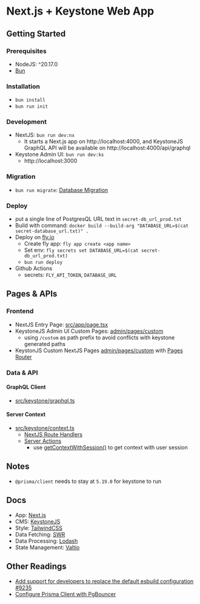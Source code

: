 # Next.js + Keystone Web App

## Getting Started

### Prerequisites

- NodeJS: ^20.17.0
- [Bun](https://bun.sh/)

### Installation

- `bun install`
- `bun run init`

### Development

- NextJS: `bun run dev:nx`
  - It starts a Next.js app on http://localhost:4000, and KeystoneJS GraphQL API will be available on http://localhost:4000/api/graphql
- Keystone Admin UI: `bun run dev:ks`
  - http://localhost:3000

### Migration

- `bun run migrate`: [Database Migration](https://keystonejs.com/docs/guides/database-migration)

### Deploy

- put a single line of PostgresQL URL text in `secret-db_url_prod.txt`
- Build with command: `docker build --build-arg "DATABASE_URL=$(cat secret-database_url.txt)" .`
- Deploy on [fly.io](https://fly.io)
  - Create fly app: `fly app create <app name>`
  - Set env: `fly secrets set DATABASE_URL=$(cat secret-db_url_prod.txt)`
  - `bun run deploy`
- Github Actions
  - secrets: `FLY_API_TOKEN`, `DATABASE_URL`

## Pages & APIs

### Frontend

- NextJS Entry Page: [src/app/page.tsx](src/app/page.tsx)
- KeystoneJS Admin UI Custom Pages: [admin/pages/custom](admin/pages/custom/index.tsx)
  - using `/custom` as path prefix to avoid conflicts with keystone generated paths
- KeystonJS Custom NextJS Pages [admin/pages/custom](admin/pages/custom/index.tsx) with [Pages Router](https://nextjs.org/docs/pages)

### Data & API

#### GraphQL Client

- [src/keystone/graphql.ts](src/keystone/graphql.ts)

#### Server Context

- [src/keystone/context.ts](src/keystone/context.ts)
  - [NextJS Route Handlers](https://nextjs.org/docs/app/building-your-application/routing/route-handlers)
  - [Server Actions](https://nextjs.org/docs/app/building-your-application/data-fetching/server-actions-and-mutations)
    - use [getContextWithSession()](src/keystone/context.ts) to get context with user session

## Notes

- `@prisma/client` needs to stay at `5.19.0` for keystone to run

## Docs

- App: [Next.js](https://nextjs.org/)
- CMS: [KeystoneJS](https://keystonejs.com/)
- Style: [TailwindCSS](https://tailwindcss.com/)
- Data Fetching: [SWR](https://swr.vercel.app/)
- Data Processing: [Lodash](https://lodash.com/)
- State Management: [Valtio](https://github.com/pmndrs/valtio)

## Other Readings

- [Add support for developers to replace the default esbuild configuration #9235](https://github.com/keystonejs/keystone/pull/9235)
- [Configure Prisma Client with PgBouncer](https://www.prisma.io/docs/orm/prisma-client/setup-and-configuration/databases-connections/pgbouncer)
